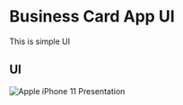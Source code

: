 # Business Card App UI

This is simple UI

## UI
![Apple iPhone 11 Presentation](https://github.com/MohamedEssam-900009/busniess_card_app/assets/77198018/21ca920a-a5c7-4fac-b7f2-bc6821672108)
